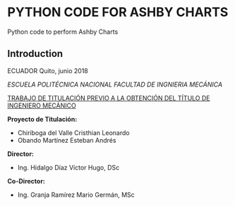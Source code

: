 # PYTHON CODE FOR ASHBY CHARTS

Python code to perform Ashby Charts

## Introduction

ECUADOR
Quito, junio 2018

*ESCUELA POLITÉCNICA NACIONAL
FACULTAD DE INGNIERIA MECÁNICA*

[TRABAJO DE TITULACIÓN PREVIO A LA OBTENCIÓN DEL TÍTULO DE INGENIERO MECÁNICO](https://bibdigital.epn.edu.ec/bitstream/15000/19542/1/CD-8940.pdf)

**Proyecto de Titulación:**
+ Chiriboga del Valle Cristhian Leonardo
+ Obando Martínez Esteban Andrés
    
**Director:**
+ Ing. Hidalgo Díaz Víctor Hugo, DSc
    
**Co-Director:**
+ Ing. Granja Ramírez Mario Germán, MSc


